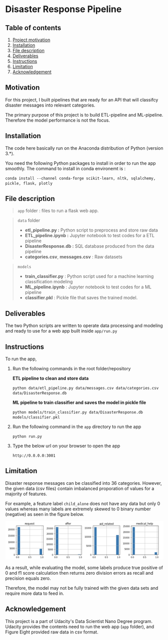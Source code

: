 # Disaster Response Pipeline

## Table of contents

1. [Project motivation](#motivation)
2. [Installation](#installation)
3. [File description](#file)
4. [Deliverables](#deliverables)
5. [Instructions](#instruction)
6. [Limitation](#limitation)
7. [Acknowledgement](#acknowledgement)

<a id="motivation"></a>

## Motivation

For this project, I built pipelines that are ready for an API that will classifcy disaster messages into relevant categories.

The primary purpose of this project is to build ETL-pipeline and ML-pipeline. Therefore the model performance is not the focus.

<a id="installation"></a>

## Installation

The code here basically run on the Anaconda distribution of Python (version 3.\*).

You need the following Python packages to install in order to run the app smoothly. The command to install in conda environemt is :

    conda install --channel conda-forge scikit-learn, nltk, sqlalchemy, pickle, flask, plotly

<a id="file"></a>

## File description

> `app` folder : files to run a flask web app.

> `data` folder <br>
>
> -   **etl_pipeline.py :** Python script to preprocess and store raw data
> -   **ETL_pipeline.ipynb :** Jupyter notebook to test codes for a ETL pipeline
> -   **DisasterResponse.db :** SQL database produced from the data pipeline
> -   **categories.csv**, **messages.csv** : Raw datasets

> `models`
>
> -   **train_classifier.py** : Python script used for a machine learning classification modeling
> -   **ML_pipeline.ipynb** : Jupyter notebook to test codes for a ML pipeline
> -   **classifier.pkl** : Pickle file that saves the trained model.

<a id="deliverables"></a>

## Deliverables

The two Python scripts are written to operate data processing and modeling and ready to use for a web app built inside `app/run.py`

<a id="instruction"></a>

## Instructions

To run the app,

1.  Run the following commands in the root folder/repository

    **ETL pipeline to clean and store data**

        python data/etl_pipeline.py data/messages.csv data/categories.csv data/DisasterResponse.db

    **ML pipeline to train classifier and saves the model in pickle file**

        python models/train_classifier.py data/DisasterResponse.db models/classifier.pkl

2.  Run the following command in the `app` directory to run the app

        python run.py

3.  Type the below url on your browser to open the app

        http://0.0.0.0:3001

<a id="limitation"></a>

## Limitation

Disaster response messages can be classified into 36 categories. However, the given data (csv files) contain imbalanced proporation of values for a majority of features.

For example, a feature label `child_alone` does not have any data but only 0 values whereas many labels are extremely skewed to 0 binary number (negative) as seen in the figure below.

<img src='skewed.png'>

As a result, while evaluating the model, some labels produce true positive of 0 and f1 score calculation then returns zero division errors as recall and precision equals zero.

Therefore, the model may not be fully trained with the given data sets and require more data to feed in.

<a id="acknowledgement"></a>

## Acknowledgement

This project is a part of Udacity's Data Scientist Nano Degree program.
Udacity provides the contents need to run the web app (`app` folder), and Figure Eight provided raw data in csv format.
